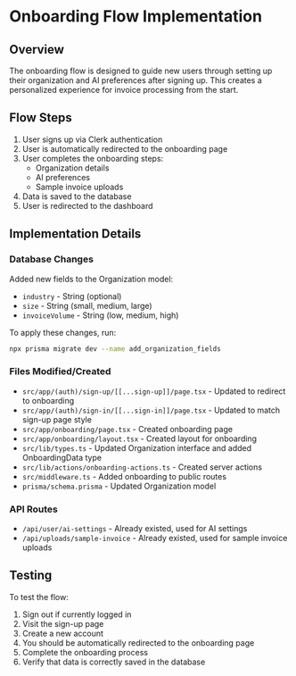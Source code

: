 # Onboarding Flow Implementation

## Overview

The onboarding flow is designed to guide new users through setting up their organization and AI preferences after signing up. This creates a personalized experience for invoice processing from the start.

## Flow Steps

1. User signs up via Clerk authentication
2. User is automatically redirected to the onboarding page
3. User completes the onboarding steps:
   - Organization details
   - AI preferences
   - Sample invoice uploads
4. Data is saved to the database
5. User is redirected to the dashboard

## Implementation Details

### Database Changes

Added new fields to the Organization model:
- `industry` - String (optional)
- `size` - String (small, medium, large)
- `invoiceVolume` - String (low, medium, high)

To apply these changes, run:
```bash
npx prisma migrate dev --name add_organization_fields
```

### Files Modified/Created

- `src/app/(auth)/sign-up/[[...sign-up]]/page.tsx` - Updated to redirect to onboarding
- `src/app/(auth)/sign-in/[[...sign-in]]/page.tsx` - Updated to match sign-up page style
- `src/app/onboarding/page.tsx` - Created onboarding page
- `src/app/onboarding/layout.tsx` - Created layout for onboarding
- `src/lib/types.ts` - Updated Organization interface and added OnboardingData type
- `src/lib/actions/onboarding-actions.ts` - Created server actions
- `src/middleware.ts` - Added onboarding to public routes
- `prisma/schema.prisma` - Updated Organization model

### API Routes

- `/api/user/ai-settings` - Already existed, used for AI settings
- `/api/uploads/sample-invoice` - Already existed, used for sample invoice uploads

## Testing

To test the flow:
1. Sign out if currently logged in
2. Visit the sign-up page
3. Create a new account
4. You should be automatically redirected to the onboarding page
5. Complete the onboarding process
6. Verify that data is correctly saved in the database 